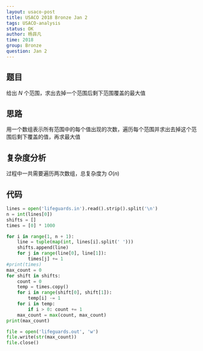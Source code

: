 ```yaml
---
layout: usaco-post
title: USACO 2018 Bronze Jan 2
tags: USACO-analysis
status: OK
author: 杨菲凡
time: 2018
group: Bronze
question: Jan 2
---
```

## 题目

给出 $N$ 个范围，求出去掉一个范围后剩下范围覆盖的最大值

## 思路

用一个数组表示所有范围中的每个值出现的次数，遍历每个范围并求出去掉这个范围后剩下覆盖的值，再求最大值

## 复杂度分析

过程中一共需要遍历两次数组，总复杂度为 $O(n)$

## 代码

```python
lines = open('lifeguards.in').read().strip().split('\n')
n = int(lines[0])
shifts = []
times = [0] * 1000

for i in range(1, n + 1):
	line = tuple(map(int, lines[i].split(' ')))
	shifts.append(line)
	for j in range(line[0], line[1]):
		times[j] += 1
#print(times)
max_count = 0
for shift in shifts:
	count = 0
	temp = times.copy()	
	for i in range(shift[0], shift[1]):
		temp[i] -= 1
	for i in temp:
		if i > 0: count += 1
	max_count = max(count, max_count)
print(max_count)

file = open('lifeguards.out', 'w')
file.write(str(max_count))
file.close()
```